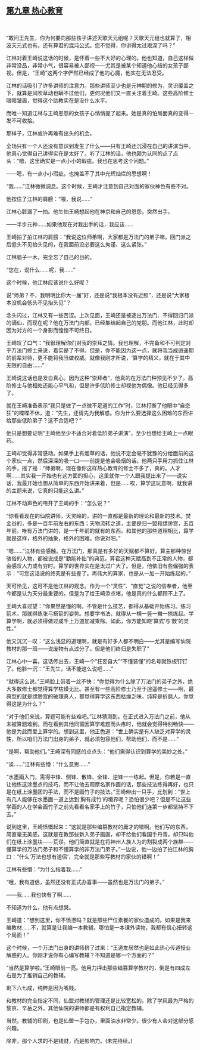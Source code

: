 ## [第九章 热心教育](https://www.xxbiquge.com/11_11207/9116937.html)
﻿

  “敢问王先生，你为何要向那些孩子讲述天歌天元组呢？天歌天元组也就算了，相波天元式也有。还有算君的混沌公式。您不觉得，你讲得太过艰深了吗？”

  江林对着王崎说这话的时候，是怀着一些不大好的心理的。他也知道，自己这样做非常没品，非常小气，很容易被人鄙视——尤其是被某个知道他心结的女孩子鄙视。但是，“王崎”这两个字俨然已经成了他的心魔，他实在无法忍受。

  江林的话吸引了许多讲师的注意力。那些讲师至少也是元神期的修为，灵识覆盖之下，就算是风吹草动也瞒不过他们，更何况他们又一直关注着王崎。这些高阶修士暗暗皱眉，觉得这个助教实在是没什么水平。

  而唯一知道江林与王崎恩怨的女孩子心悄悄提了起来。她是真的怕局面真的变得一发不可收拾。

  那样子，江林或许再难有出头的机会。

  全场只有一个人还没有意识到发生了什么——只有王崎还沉浸在自己的讲演当中。他真心觉得自己讲得实在是太好了。听了江林的话，他也颇为认同的点了点头：“嗯，这里确实是一点小小的瑕疵。我也在思考这个问题。”

  ——嗯，有一点小小瑕疵，也掩盖不了其中光辉灿烂的思想啊！

  “我……”江林微微调息。这个时候，王崎才注意到自己对面的家伙神色有些不对。

  他按住了江林的肩膀：“喂，我说……”

  江林心脏漏了一拍。他生怕王崎想起他在神京和自己的恩怨，突然出手。

  ——半步元神……如果他现在对我出手的话，我应该……

  王崎拍了拍江林的肩膀：“我说这位师弟啊，大家都是万法门的弟子嘛，回门派之后低头不见抬头见的，在我面前没必要这么拘谨、这么紧张。”

  江林脑子一木，完全忘了自己的目的。

  “您在，说什么……呢，我……”

  这个时候，他江林应该说什么好呢？

  说“师弟？不，我明明比你大一届”好，还是说“我根本没有近照”，还是说“大家根本没机会低头不见抬头见”？

  念头闪过，江林又有一些苦涩。上次见面，王崎还是被逐出万法门、不得回归门派的谪仙，而现在呢？他在万法门内部，已经集结起自己的党朋。而他江林，此时却因为对方的一个身影而惶惶不可终日。

  王崎叹了口气：“我很理解你们对我的崇拜之情。我也理解，不完备和不可判定对于万法门修士来说，着实是了不得。但是，你不能因为这一点，就将我当成逍遥期的前辈对待，更不能将我当做权威。就像我刚才所说，‘算学的精义，就在于其中无限的自由’……”

  王崎说这话也是发自真心。因为这种“崇拜者”，他真的在万法门种预见不少了。高阶修士与他相处还能心平气和，但是许多低阶修士却视他为偶像。他已经见得多了。

  就在王崎准备表示“我只是做了一点微不足道的工作”时，江林打断了他眼中“自恋狂”的喋喋不休，道：“先生，还请先为我解惑。你为什么要选择这么困难的东西讲给那些低阶弟子？这不合适吧？”

  他只是想要证明“王崎他至少不适合对着低阶弟子讲演”，至少也想给王崎上一点眼药。

  王崎却觉得非常感动。如果手上有烟草的话，他说不定会毫不犹豫的分给面前的这个家伙一点，然后深深的吸一口——前提是他会吸烟的话。他两只手用力抓住江林的手，摇了摇：“师弟啊，现在像你这样热心教育的修士不多了，真的。人才啊……其实我一开始也有这方面的担心，这里就你一个人跟我提出来了——说实话，我最开始也想从简单的东西开始讲来着，但是……唉，算学这玩意啊，就我讲的主题来说，它真的只能这么讲。”

  江林不动声色的甩开了王崎的手：“怎么说？”

  “你看看现在的仙院讲师，天灵岭的，讲的一直都是最新的理论和最新的技术。焚金谷的，多是一百年前左右的东西；天物流转之道，主要是归一盟和缥缈宫，五百年前。唯有万法门讲的，是一千年前的就有的东西。和其他的那些道理相比，算学就是这样，格外的抽象，格外的困难。你说对吧。”

  “嗯……”江林有些感触。在万法门，那真是有多好的天赋都不算好。算主那种惊世骇俗的人物，都被说成是“勤能补拙”的典范，算君这种天赋高到不正常的人物，都会感叹人力或有穷时。算学的世界实在是太过广大了。但是，他依旧有些倔强的表示：“可您这话说的终究是有些差了。再伟大的算家，也是从一加一开始练起的。”

  天可怜见，这可不是他江林的观念。作为一个“灵性”、“直觉”之说的信奉者，他至今都是认为天分最重要的。但是为了给王崎添点堵，他是真的什么都顾不上了。

  王崎大喜过望：“你果然是懂的啊。不管是什么技艺，都得从基础开始练习。练习箭术，那就得练张弓搭箭的姿势。想要学书法，就得从一横一竖一撇一捺练起。学算学啊，就必须得做过成千上万道加减乘除。如此，你方能知晓‘算式’与‘数’的灵性。”

  他又沉沉一叹：“这么浅显的道理啊，就是有好多人都不明白——尤其是编写仙院教材的那一班——说废物有点过分了。但是他们终归是失职了”

  江林心中一喜。这话传出去，王崎一个“狂妄自大”“不懂装懂”的名号就铁板钉钉了。他脸一沉：“王先生，话不能这么说吧……”

  “就得这么说。”王崎脸上带着一丝不快：“你觉得为什么除了万法门的弟子之外，绝大多数修士都觉得算学枯燥无比。甚至有一些高阶修士乃至于逍遥修士——啊，最典型的就是缥缈宫的破理真人，都觉得算学这东西枯燥乏味，纯粹是折磨人。你觉得这是为什么？”

  “对于他们来说，算题可能有些难吧。”江林猜测到。在正式进入万法门之前，他从未被算题难到。而在看到其他同窗因算学难题而头疼时，他就会觉得特别畅快——他是为此而爱上算学的。想到这里，他正色道：“世上确实是有人缺乏对算学的灵性，所以咱们万法门出身的弟子，就必须包容他们，帮助他们，而不是……”

  “是啊，帮助他们。”王崎深有同感的点点头：“他们需得认识到算学的美妙之处。”

  “诶……”江林有些懵：“什么意思……”

  “水墨画入门，需得中锋、侧锋、散锋、全锋、逆锋一一练起。但是，你若是一直让他练这涂墨点的技巧，而不让他去观摩名家作画的话，那些技法练得再好，也只是在纸上涂墨团的手法，而不是画竹子的技法。”王崎伸出一只手，比划到：“世上有几人能够在水墨画一道上达到‘胸有成竹’的境界呢？恐怕很少吧？但是不让这些学画的人在学会画竹子之前先看看名家手上的竹子，只怕他们连第一步都坚持不下去。”

  说到这里，王崎愤慨起来：“这就是那些编篡教材的庸才的错啊。他们写的东西，简直毫无美感。这就是在教那些新入弟子画画，却不给他们看国手丹青，却只叫他们在纸上涂墨块——荒谬。他们简直就是在将神州人族人为的割裂成两个族群——懂算学的万法门弟子和不懂算学的非万法门弟子。”一边说，他一边拍了拍江林的胸口：“什么‘万法也想有道侣’，完全就是那些写教材的家伙的错啊！”

  江林有些懵：“为什么指着我……”

  “哦，我有道侣，虽然还没有正式办喜事——虽然也是万法门的弟子。”

  ——我……我也快有了啊……

  不知道为什么，他有点想哭。

  王崎道：“想到这里，你不愤懑吗？就是那些尸位素餐的家伙造成的。如果是我来编教材……不，就算是让我编一本教辅，哪怕是一本课外读物，我都有信心扭转这个局面！”

  这个时候，一个万法门出身的讲师挤了过来：“王道友居然也是如此热心传道授业解惑的人。你刚才说你有心编写教辅？不知道是哪一个方面的？”

  “当然是算学啦。”王崎眼前一亮。他用力抨击那些编篡算学教材的，倒是有四成左右是为了推销自己的教辅。

  剩下六七成，纯粹是因为嘴贱。

  和教材的完全指定不同，仙盟对教辅的管理还是比较宽松的。除了学风最为严格的黎京、辛岳之外，其他仙院的讲师都是有权利自己指定教辅。

  当然，教辅的印刷，也是仙盟一手包办，里面油水非常少。很少有人会对这部分感兴趣。

  除非，那个人求的不是钱财，而是影响力。(未完待续。)

